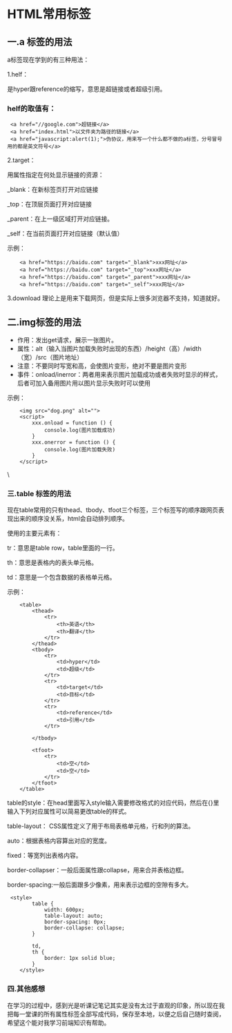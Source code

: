 # HTML常用标签


## 一.a 标签的用法

a标签现在学到的有三种用法：

1.helf：

是hyper跟reference的缩写，意思是超链接或者超级引用。

### helf的取值有：

```
 <a href="//google.com">超链接</a>
 <a href="index.html">以文件夹为路径的链接</a>
 <a href="javascript:alert(1);">伪协议，用来写一个什么都不做的a标签，分号冒号用的都是英文符号</a>
```

2.target：

用属性指定在何处显示链接的资源：

_blank：在新标签页打开对应链接

_top：在顶层页面打开对应链接

_parent：在上一级区域打开对应链接。

_self：在当前页面打开对应链接（默认值）

示例：

```
    <a href="https://baidu.com" target="_blank">xxx网址</a>
    <a href="https://baidu.com" target="_top">xxx网址</a>
    <a href="https://baidu.com" target="_parent">xxx网址</a>
    <a href="https://baidu.com" target="_self">xxx网址</a>
```

3.download
理论上是用来下载网页，但是实际上很多浏览器不支持，知道就好。

## 二.img标签的用法

-   作用：发出get请求，展示一张图片。
-   属性：alt（输入当图片加载失败时出现的东西）/height（高）/width（宽）/src（图片地址）
-   注意：不要同时写宽和高，会使图片变形，绝对不要是图片变形
-   事件：onload/inerror：两者用来表示图片加载成功或者失败时显示的样式，后者可加入备用图片用以图片显示失败时可以使用

示例：

```
    <img src="dog.png" alt="">
    <script>
        xxx.onload = function () {
            console.log(图片加载成功)
        }
        xxx.onerror = function () {
            console.log(图片加载失败)
        }
    </script>
```

\


### 三.table 标签的用法

现在table常用的只有thead、tbody、tfoot三个标签，三个标签写的顺序跟网页表现出来的顺序没关系，html会自动排列顺序。

使用的主要元素有：

tr：意思是table row，table里面的一行。

th：意思是表格内的表头单元格。

td：意思是一个包含数据的表格单元格。

示例：

```
    <table>
        <thead>
            <tr>
                <th>英语</th>
                <th>翻译</th>
            </tr>
        </thead>
        <tbody>
            <tr>
                <td>hyper</td>
                <td>超级</td>
            </tr>
            <tr>
                <td>target</td>
                <td>目标</td>
            </tr>
            <tr>
                <td>reference</td>
                <td>引用</td>
            </tr>

        </tbody>

        <tfoot>
            <tr>
                <td>空</td>
                <td>空</td>
            </tr>
        </tfoot>
    </table>
```

table的style：在head里面写入style输入需要修改格式的对应代码，然后在{}里输入下列对应属性可以简易更改table的样式。

table-layout： CSS属性定义了用于布局表格单元格，行和列的算法。

auto：根据表格内容算出对应的宽度。

fixed：等宽列出表格内容。

border-collapser：一般后面属性跟collapse，用来合并表格边框。

border-spacing:一般后面跟多少像素，用来表示边框的空隙有多大。

```
 <style>
        table {
            width: 600px;
            table-layout: auto;
            border-spacing: 0px;
            border-collapse: collapse;
        }

        td,
        th {
            border: 1px solid blue;
        }
    </style>
```

### 四.其他感想

在学习的过程中，感到光是听课记笔记其实是没有太过于直观的印象，所以现在我把每一堂课的所有属性标签全部写成代码，保存至本地，以便之后自己随时查阅，希望这个能对我学习前端知识有帮助。
